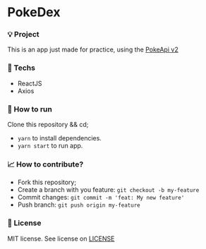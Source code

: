 # PokeDex 

### 💡 Project

This is an app just made for practice, using the [PokeApi v2](https://github.com/PokeAPI/pokeapi)

### 📱 Techs
- ReactJS
- Axios

### 🔨 How to run
Clone this repository && cd;
- `yarn` to install dependencies.
- `yarn start` to run app.

### 📈 How to contribute?
- Fork this repository;
- Create a branch with you feature: `git checkout -b my-feature`
- Commit changes: `git commit -m 'feat: My new feature'`
- Push branch: `git push origin my-feature`

### 📝 License
MIT license. See license on [LICENSE](LICENSE) 

